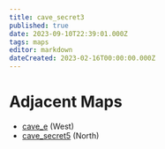 ```yaml
---
title: cave_secret3
published: true
date: 2023-09-10T22:39:01.000Z
tags: maps
editor: markdown
dateCreated: 2023-02-16T00:00:00.000Z
---
```



# Adjacent Maps
 * [cave_e](/maps/cave_e) (West)
 * [cave_secret5](/maps/cave_secret5) (North)
